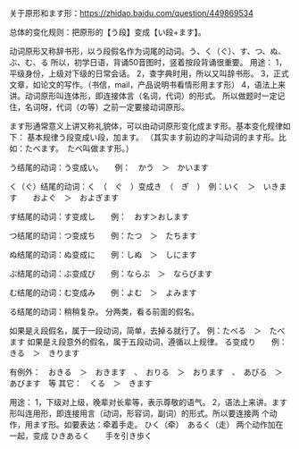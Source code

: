 关于原形和ます形：https://zhidao.baidu.com/question/449869534

总体的变化规则：把原形的【う段】变成【い段+ます】。



动词原形又称辞书形，以う段假名作为词尾的动词。う、く（ぐ）、す、つ、ぬ、ぶ、む、る
所以，初学日语，背诵50音图时，竖着按段背诵很重要。
用途： 1，平级身份，上级对下级的日常会话。
2，查字典时用，所以又叫辞书形。
3，正式文章，如论文的写作。（书信，mail，产品说明书看情形用ます形）
4，语法上来讲。动词原形叫连体形，即连接体言（名词，代词）的形式。
所以做题时一定记住，名词呀，代词（の等）之前一定要接动词原形。

ます形通常意义上讲又称礼貌体，可以由动词原形变化成ます形。基本变化规律如下：
基本规律う段变成い段，加ます。
（其实ます前边的才叫动词的ます形。比如：たべます。　たべ叫做ます形。）

う结尾的动词：う变成い。　　例：　かう　＞　かいます

く（ぐ）结尾的动词：く　（　ぐ　）变成き　（　ぎ　）　例：いく　＞　いきます　　およぐ　＞　およぎます

す结尾的动词：す变成し　　例：　おす＞おします

つ结尾的动词：つ变成ち　　例：たつ　＞　たちます

ぬ结尾的动词：ぬ变成に　　例：しぬ　＞　しにます

ぶ结尾的动词：ぶ变成び　　例：ならぶ　＞　ならびます

む结尾的动词：む变成み　　例：よむ　＞　よみます　　　

る结尾的动词：稍稍复杂。
分两类，看る前面的假名。

如果是え段假名，属于一段动词，简单，去掉る就行了。 例：たべる　＞　たべます
如果是え段意外的假名，属于五段动词，遵循以上规律。 る变成り　　例：　きる　＞　きります

有例外：　おきる　＞　おきます　、　おりる　＞　おります　、　あびる　＞　あびます　等
其它：　くる　＞　きます

用途： 1，下级对上级，晚辈对长辈等，表示尊敬的语气。
2，语法上来讲。ます形叫连用形，即连接用言（动词，形容词，副词）的形式。所以要连接两
个动作，用ます形。如要表达：牵着手走。 ひく（牵）　あるく（走） 两个动作加在一起，变成
ひきあるく　　手を引き歩く　